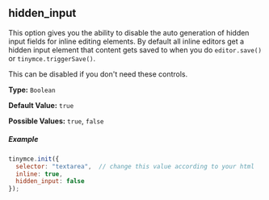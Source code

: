 ## hidden_input

This option gives you the ability to disable the auto generation of hidden input fields for inline editing elements. By default all inline editors get a hidden input element that content gets saved to when you do `editor.save()` or `tinymce.triggerSave()`.

This can be disabled if you don't need these controls.

**Type:** `Boolean`

**Default Value:** `true`

**Possible Values:** `true`, `false`

##### Example

```js
tinymce.init({
  selector: "textarea",  // change this value according to your html
  inline: true,
  hidden_input: false
});
```
